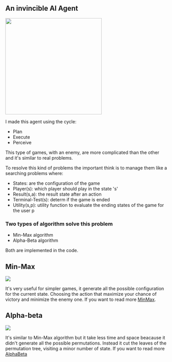 ## An invincible AI Agent

<img src="https://t3rmit4nk.github.io/TicTacToeAIAgent/TicTacToeAI.png" width="300" height="auto" />

I made this agent using the cycle:
* Plan
* Execute
* Perceive

This type of games, with an enemy, are more complicated than the other and it's similar to real problems.

To resolve this kind of problems the important think is to manage them like a searching problems where:

* States: are the configuration of the game
* Player(s): which player should play in the state 's'
* Result(s,a): the result state after an action
* Terminal-Test(s): determ if the game is ended
* Utility(s,p): utility function to evaluate the ending states of the game for the user p


### Two types of algorithm solve this problem

* Min-Max algorithm
* Alpha-Beta algorithm

Both are implemented in the code.

## Min-Max

<img src="https://t3rmit4nk.github.io/TicTacToeAIAgent/minMax.png" widht="400" height="auto">

It's very useful for simpler games, it generate all the possible configuration for the current state. Choosing the action that maximize your chance of victory and minimize the enemy one. If you want to read more [MinMax](https://en.wikipedia.org/wiki/Minimax).

## Alpha-beta

<img src="https://upload.wikimedia.org/wikipedia/commons/thumb/9/91/AB_pruning.svg/1920px-AB_pruning.svg.png" widht="400" height="auto">

It's similar to Min-Max algorithm but it take less time and space beacause it didn't generate all the possible permutations. Instead it cut the leaves of the permutation tree, visiting a minor number of state. If you want to read more [AlphaBeta](https://en.wikipedia.org/wiki/Alpha%E2%80%93beta_pruning)
